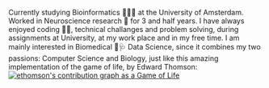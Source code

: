 



Currently studying Bioinformatics 🧪👨‍💻 at the University of Amsterdam.
Worked in Neuroscience research 🧠 for 3 and half years. I have always enjoyed coding 👨‍💻, technical challanges and problem solving, during assignments at University, at my work place and in my free time. 
I am mainly interested in Biomedical 💊🩺 Data Science, since it combines my two passions: Computer Science and Biology, just like this amazing implementation of the game of life, by Edward Thomson:
[![ethomson's contribution graph as a Game of Life](https://github4life.herokuapp.com/ethomson.gif)](https://github4life.herokuapp.com/ethomson)


